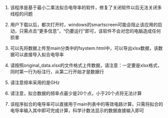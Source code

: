 1. 该程序是基于最小二乘法拟合电导率的软件，修复了关闭软件以后无法关闭多线程的问题

2. 用户下载以后，都次打开时，windows的smartscreen可能会阻止该应用的启动，只需点击“更多信息”，“仍要运行”即可，该软件不会对您的电脑造成任何损害

3. 可以先将数据上传至main分类中的fsystem.html中，可以导出xlsx数据，该数据可以直接导入拟合电导率
  
4. 请按照original_data.xlsx的文件格式上传数据，请注意：一定要是xlsx格式，同时第一行为标注行，从第二行开始才是数据行

5. 请注意频率采用的是GHz

6. 请注意，拟合数据的频率点最少是20个点，小于20个点将无法计算

7. 该程序拟合的电导率可以直接用于main列表中的等效电路计算，只需将拟合的电导率输入其中即可完成计算，科学计数法显示的数据直接输入即可
